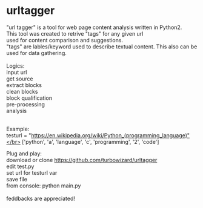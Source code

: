 # urltagger
"url tagger" is a tool for web page content analysis written in Python2.</br>
This tool was created to retrive "tags" for any given url</br>
used for content comparison and suggestions.</br>
"tags" are lables/keyword used to describe textual content.</be>
This also can be used for data gathering.
</br></br>
Logics:</br>
    input url</br>
    get source</br>
    extract blocks</br>
    clean blocks</br>
    block qualification</br>
    pre-processing</br>
    analysis</br></br>

Example:</br>
    testurl = "https://en.wikipedia.org/wiki/Python_(programming_language)"</br>
    ['python', 'a', 'language', 'c', 'programming', '2', 'code']</be></br>

Plug and play:</br>
    download or clone https://github.com/turbowizard/urltagger</br>
    edit test.py</br>
        set url for testurl var</br>
        save file </br>
     from console: python main.py</br></br>
feddbacks are appreciated!